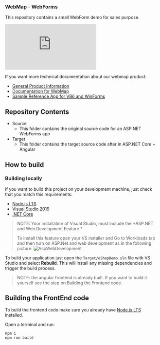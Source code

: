 ### WebMap - WebForms  
This repository contains a small WebForm demo for sales purpose. 

![](https://fv9-5.failiem.lv/thumb_show.php?i=db3fbcqkd&view)

If you want more technical documentation about our webmap product:

* [General Product Information](http://https://www.mobilize.net/products/app-migrations/webmap/ "General Product Information")
* [Documentation for WebMap](http://https://docs.mobilize.net/webmap/ "Documentation for WebMap")
* [Sample Reference App for VB6 and WinForms](http://https://github.com/MobilizeNet/SKS "* Sample Reference App for VB6 and WinForms")

## Repository Contents

- Source
    - This folder contains the original source code for an ASP.NET WebForms app
- Target
    - This folder contains the target source code after in ASP.NET Core + Angular

## How to build

### Building locally

If you want to build this project on your development machine, just check that you match this requirements:

* [Node.js LTS](https://nodejs.org/en/download/)
* [Visual Studio 2019](https://visualstudio.microsoft.com/downloads/)
* [.NET Core](https://dotnet.microsoft.com/download)

> NOTE: Your installation of Visual Studio, must include the *ASP.NET and Web Development Feature *
>
> To install this feature open your VS installer and Go to Workloads tab and then turn on ASP.Net and web development as in the following picture: 
![AspWebDevelopment](https://gblobscdn.gitbook.com/assets%2F-MEOm98BbzqckTUoLpXN%2F-MObjz9M3Gd4Q3oDTVfk%2F-MOfsymyfLvuUJarfQAA%2Fimage.png?alt=media&token=67fbfe2d-b5f9-4c78-b24b-51d5800053af)

To build your application just open the `Target/eShopDemo.sln` file with VS Studio and select **Rebuild**. This will install any missing dependencies and trigger the build process.

> NOTE: the angular frontend is already built. If you want to build it yourself see the step on Building the Frontend code.


## Building the FrontEnd code

To build the frontend code make sure you already have [Node.js LTS](https://nodejs.org/en/download/) installed.

Open a terminal and run:
```
npm i
npm run build
```